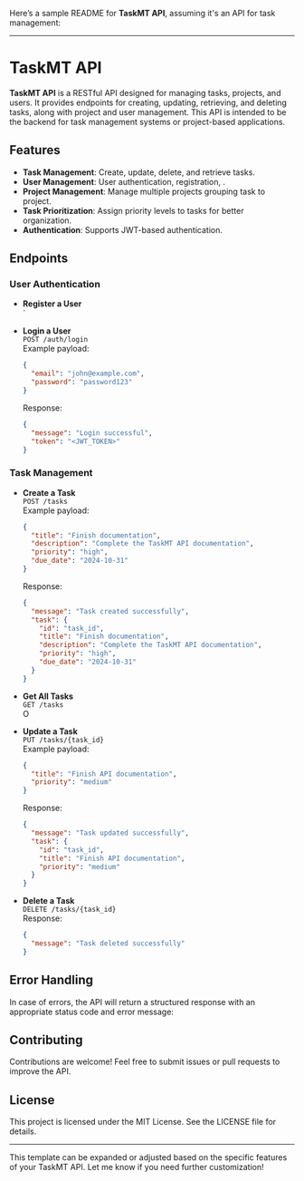 Here’s a sample README for **TaskMT API**, assuming it's an API for task management:

---

# TaskMT API

**TaskMT API** is a RESTful API designed for managing tasks, projects, and users. It provides endpoints for creating, updating, retrieving, and deleting tasks, along with project and user management. This API is intended to be the backend for task management systems or project-based applications.

## Features

- **Task Management**: Create, update, delete, and retrieve tasks.
- **User Management**: User authentication, registration, .
- **Project Management**: Manage multiple projects grouping task to project.
- **Task Prioritization**: Assign priority levels to tasks for better organization.
- **Authentication**: Supports JWT-based authentication.


## Endpoints

### User Authentication

- **Register a User**  
  `

- **Login a User**  
  `POST /auth/login`  
  Example payload:
  ```json
  {
    "email": "john@example.com",
    "password": "password123"
  }
  ```
  Response:
  ```json
  {
    "message": "Login successful",
    "token": "<JWT_TOKEN>"
  }
  ```

### Task Management

- **Create a Task**  
  `POST /tasks`  
  Example payload:
  ```json
  {
    "title": "Finish documentation",
    "description": "Complete the TaskMT API documentation",
    "priority": "high",
    "due_date": "2024-10-31"
  }
  ```
  Response:
  ```json
  {
    "message": "Task created successfully",
    "task": {
      "id": "task_id",
      "title": "Finish documentation",
      "description": "Complete the TaskMT API documentation",
      "priority": "high",
      "due_date": "2024-10-31"
    }
  }
  ```

- **Get All Tasks**  
  `GET /tasks`  
  O

- **Update a Task**  
  `PUT /tasks/{task_id}`  
  Example payload:
  ```json
  {
    "title": "Finish API documentation",
    "priority": "medium"
  }
  ```
  Response:
  ```json
  {
    "message": "Task updated successfully",
    "task": {
      "id": "task_id",
      "title": "Finish API documentation",
      "priority": "medium"
    }
  }
  ```

- **Delete a Task**  
  `DELETE /tasks/{task_id}`  
  Response:
  ```json
  {
    "message": "Task deleted successfully"
  }
  ```

## Error Handling

In case of errors, the API will return a structured response with an appropriate status code and error message:


## Contributing

Contributions are welcome! Feel free to submit issues or pull requests to improve the API.

## License

This project is licensed under the MIT License. See the LICENSE file for details.

---

This template can be expanded or adjusted based on the specific features of your TaskMT API. Let me know if you need further customization!
